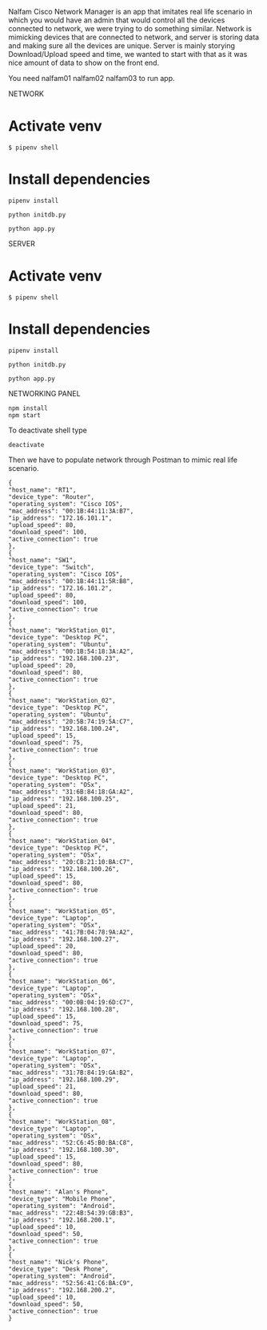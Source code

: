 Nalfam Cisco Network Manager is an app that imitates real life scenario in which you would have an admin that would control all the devices connected to network, we were trying to do something similar. Network is mimicking devices that are connected to network, and server is storing data and making sure all the devices are unique.
Server is mainly storying Download/Upload speed and time, we wanted to start with that as it was nice amount of data to show on the front end. 

You need nalfam01 nalfam02 nalfam03 to run app.

NETWORK

# Activate venv
```
$ pipenv shell
```
# Install dependencies
```
pipenv install

python initdb.py

python app.py
```

SERVER

# Activate venv
```
$ pipenv shell
```
# Install dependencies
```
pipenv install

python initdb.py

python app.py
```
NETWORKING PANEL
```
npm install
npm start
```

To deactivate shell type 
```
deactivate
```
Then we have to populate network through Postman to mimic real life scenario.
```
{
"host_name": "RT1",
"device_type": "Router",
"operating_system": "Cisco IOS",
"mac_address": "00:1B:44:11:3A:B7",
"ip_address": "172.16.101.1",
"upload_speed": 80,
"download_speed": 100,
"active_connection": true
},
{
"host_name": "SW1",
"device_type": "Switch",
"operating_system": "Cisco IOS",
"mac_address": "00:1B:44:11:5R:B8",
"ip_address": "172.16.101.2",
"upload_speed": 80,
"download_speed": 100,
"active_connection": true
},
{
"host_name": "WorkStation_01",
"device_type": "Desktop PC",
"operating_system": "Ubuntu",
"mac_address": "00:1B:54:18:3A:A2",
"ip_address": "192.168.100.23",
"upload_speed": 20,
"download_speed": 80,
"active_connection": true
},
{
"host_name": "WorkStation_02",
"device_type": "Desktop PC",
"operating_system": "Ubuntu",
"mac_address": "20:5B:74:19:5A:C7",
"ip_address": "192.168.100.24",
"upload_speed": 15,
"download_speed": 75,
"active_connection": true
},
{
"host_name": "WorkStation_03",
"device_type": "Desktop PC",
"operating_system": "OSx",
"mac_address": "31:6B:84:18:GA:A2",
"ip_address": "192.168.100.25",
"upload_speed": 21,
"download_speed": 80,
"active_connection": true
},
{
"host_name": "WorkStation_04",
"device_type": "Desktop PC",
"operating_system": "OSx",
"mac_address": "20:CB:21:10:BA:C7",
"ip_address": "192.168.100.26",
"upload_speed": 15,
"download_speed": 80,
"active_connection": true
},
{
"host_name": "WorkStation_05",
"device_type": "Laptop",
"operating_system": "OSx",
"mac_address": "41:7B:04:78:9A:A2",
"ip_address": "192.168.100.27",
"upload_speed": 20,
"download_speed": 80,
"active_connection": true
},
{
"host_name": "WorkStation_06",
"device_type": "Laptop",
"operating_system": "OSx",
"mac_address": "00:0B:04:19:6D:C7",
"ip_address": "192.168.100.28",
"upload_speed": 15,
"download_speed": 75,
"active_connection": true
},
{
"host_name": "WorkStation_07",
"device_type": "Laptop",
"operating_system": "OSx",
"mac_address": "31:7B:84:19:GA:B2",
"ip_address": "192.168.100.29",
"upload_speed": 21,
"download_speed": 80,
"active_connection": true
},
{
"host_name": "WorkStation_08",
"device_type": "Laptop",
"operating_system": "OSx",
"mac_address": "52:C6:45:B0:BA:C8",
"ip_address": "192.168.100.30",
"upload_speed": 15,
"download_speed": 80,
"active_connection": true
},
{
"host_name": "Alan's Phone",
"device_type": "Mobile Phone",
"operating_system": "Android",
"mac_address": "22:4B:54:39:GB:B3",
"ip_address": "192.168.200.1",
"upload_speed": 10,
"download_speed": 50,
"active_connection": true
},
{
"host_name": "Nick's Phone",
"device_type": "Desk Phone",
"operating_system": "Android",
"mac_address": "52:56:41:C6:BA:C9",
"ip_address": "192.168.200.2",
"upload_speed": 10,
"download_speed": 50,
"active_connection": true
}
```

